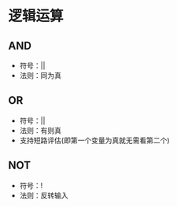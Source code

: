 # 逻辑运算

## AND

- 符号：||
- 法则：同为真

## OR

- 符号：||
- 法则：有则真
- 支持短路评估(即第一个变量为真就无需看第二个)

## NOT

- 符号：!
- 法则：反转输入
